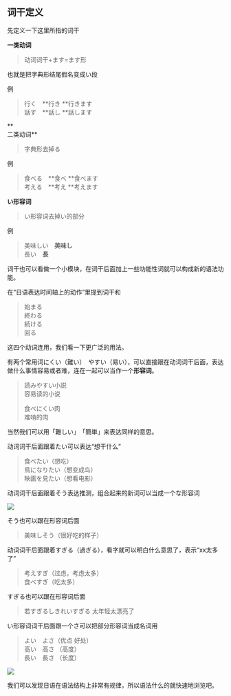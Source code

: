 ## 词干定义

先定义一下这里所指的词干

**一类动词**

> 动词词干+ます=ます形

也就是把字典形结尾假名变成い段

例

> 行く　**行き      **行きます  
> 話す　**話し      **話します

**  
二类动词**

> 字典形去掉る

例

> 食べる　**食べ        **食べます  
> 考える　**考え        **考えます

**い形容词**

> い形容词去掉い的部分

例

> 美味しい　**美味し**  
> 長い　**長**

词干也可以看做一个小模块，在词干后面加上一些功能性词就可以构成新的语法功能。

在“日语表达时间轴上的动作”里提到词干和

> 始まる  
> 終わる  
> 続ける  
> 回る

这四个动词连用，我们看一下更广泛的用法。

有两个常用词にくい（難い）　やすい（易い），可以直接跟在动词词干后面，表达做什么事情容易或者难，连在一起可以当作一个**形容词**。

> 読みやすい小説  
> 容易读的小说  
>   
> 食べにくい肉  
> 难啃的肉

当然我们可以用「難しい」　「簡単」来表达同样的意思。

动词词干后面跟着たい可以表达“想干什么”

> 食べたい（想吃）  
> 鳥になりたい（想变成鸟）  
>  映画を見たい（想看电影）

动词词干后面跟着そう表达推测，组合起来的新词可以当成一个な形容词

![](http://pic3.zhimg.com/v2-d524590efe469019325484237ed9eb1a_b.png)

そう也可以跟在形容词后面

> 美味しそう（很好吃的样子）

动词词干后面跟着すぎる（過ぎる），看字就可以明白什么意思了，表示“xx太多了”

> 考えすぎ（过虑，考虑太多）  
> 食べすぎ（吃太多）

すぎる也可以跟在形容词后面
> 若すぎるしきれいすぎる
> 太年轻太漂亮了

い形容词词干后面跟一个さ可以把部分形容词当成名词用

> よい　よさ（优点 好处）  
> 高い　高さ （高度）  
> 長い　長さ （长度）

![](http://pic2.zhimg.com/v2-f407521b9562a3ac07713286a49ad881_b.png)

我们可以发现日语在语法结构上非常有规律，所以语法什么的就快速地浏览吧。

